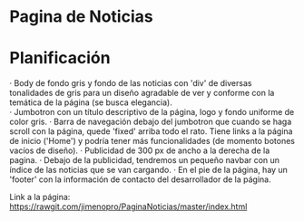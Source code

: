 # Pagina de Noticias
# Planificación

  · Body de fondo gris y fondo de las noticias con 'div' de diversas tonalidades de gris para un diseño agradable de ver y conforme con la temática de la página (se busca elegancia).<br>
  · Jumbotron con un título descriptivo de la página, logo y fondo uniforme de color gris.
  · Barra de navegación debajo del jumbotron que cuando se haga scroll con la página, quede 'fixed' arriba todo el rato. Tiene links a la página de inicio ('Home') y podría tener más funcionalidades (de momento botones vacíos de diseño).
  · Publicidad de 300 px de ancho a la derecha de la pagina.
  · Debajo de la publicidad, tendremos un pequeño navbar con un índice de las noticias que se van cargando.
  · En el pie de la página, hay un 'footer' con la información de contacto del desarrollador de la página.
  
Link a la página: https://rawgit.com/jimenopro/PaginaNoticias/master/index.html
